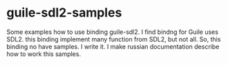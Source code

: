 # guile-sdl2-samples
Some examples how to use binding guile-sdl2.
I find bindng for Guile uses SDL2. this binding implement many function from SDL2, but not all. So, this binding no have samples. I write it. I make russian documentation describe how to work this samples.

